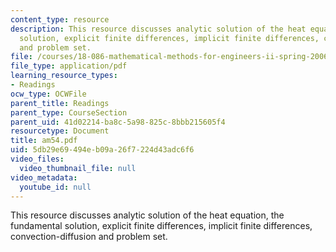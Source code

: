 ```yaml
---
content_type: resource
description: This resource discusses analytic solution of the heat equation, the fundamental
  solution, explicit finite differences, implicit finite differences, convection-diffusion
  and problem set.
file: /courses/18-086-mathematical-methods-for-engineers-ii-spring-2006/5db29e69494eb09a26f7224d43adc6f6_am54.pdf
file_type: application/pdf
learning_resource_types:
- Readings
ocw_type: OCWFile
parent_title: Readings
parent_type: CourseSection
parent_uid: 41d02214-ba8c-5a98-825c-8bbb215605f4
resourcetype: Document
title: am54.pdf
uid: 5db29e69-494e-b09a-26f7-224d43adc6f6
video_files:
  video_thumbnail_file: null
video_metadata:
  youtube_id: null
---
```

This resource discusses analytic solution of the heat equation, the fundamental solution, explicit finite differences, implicit finite differences, convection-diffusion and problem set.

